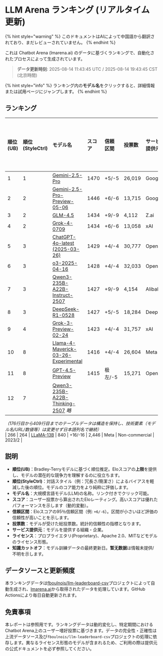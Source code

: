 # LLM Arena ランキング (リアルタイム更新)


{% hint style="warning" %}
このドキュメントはAIによって中国語から翻訳されており、まだレビューされていません。
{% endhint %}




これは Chatbot Arena (lmarena.ai) のデータに基づくランキングで、自動化されたプロセスによって生成されています。

> **データ更新時刻**: 2025-08-14 11:43:45 UTC / 2025-08-14 19:43:45 CST (北京時間)

{% hint style="info" %}
ランキング内の**モデル名**をクリックすると、詳細情報または試用ページにジャンプします。
{% endhint %}

## ランキング

| 順位(UB) | 順位(StyleCtrl) | モデル名                                                                                                                             | スコア | 信頼区間    | 投票数      | サービス提供元                    | ライセンス                    | 知識カットオフ   |
|:---|:---|:---|:---|:---|:---|:---|:---|:---|
|        1 |               1 | [Gemini-2.5-Pro](http://aistudio.google.com/app/prompts/new_chat?model=gemini-2.5-pro)                                          | 1470 | +5/-5   | 26,019  | Google                 | Proprietary             | nan      |
|        2 |               2 | [Gemini-2.5-Pro-Preview-05-06](http://aistudio.google.com/app/prompts/new_chat?model=gemini-2.5-pro-preview-05-06)              | 1446 | +6/-6   | 13,715  | Google                 | Proprietary             | nan      |
|        3 |               2 | [GLM-4.5](https://z.ai/blog/glm-4.5)                                                                                            | 1434 | +9/-9   | 4,112   | Z.ai                   | MIT                     | nan      |
|        4 |               2 | [Grok-4-0709](https://docs.x.ai/docs/models/grok-4-0709)                                                                        | 1434 | +6/-6   | 13,058  | xAI                    | Proprietary             | nan      |
|        5 |               3 | [ChatGPT-4o-latest (2025-03-26)](https://x.com/OpenAI/status/1905331956856050135)                                               | 1429 | +4/-4   | 30,777  | OpenAI                 | Proprietary             | nan      |
|        6 |               3 | [o3-2025-04-16](https://openai.com/index/introducing-o3-and-o4-mini/)                                                           | 1428 | +4/-4   | 32,033  | OpenAI                 | Proprietary             | nan      |
|        7 |               3 | [Qwen3-235B-A22B-Instruct-2507](https://huggingface.co/Qwen/Qwen3-235B-A22B-Instruct-2507)                                      | 1427 | +9/-9   | 4,154   | Alibaba                | Apache 2.0              | nan      |
|        8 |               3 | [DeepSeek-R1-0528](https://api-docs.deepseek.com/news/news250528)                                                               | 1427 | +5/-5   | 18,284  | DeepSeek               | MIT                     | nan      |
|        9 |               4 | [Grok-3-Preview-02-24](https://x.ai/blog/grok-3)                                                                                | 1423 | +4/-4   | 31,757  | xAI                    | Proprietary             | nan      |
|       10 |               8 | [Llama-4-Maverick-03-26-Experimental](https://ai.meta.com/blog/llama-4-multimodal-intelligence/)                                | 1416 | +4/-4   | 26,604  | Meta                   | nan                     | nan      |
|       11 |               8 | [GPT-4.5-Preview](https://openai.com/index/introducing-gpt-4-5/)                                                                | 1415 |极左/-5   | 15,271  | OpenAI                 | Proprietary             | nan      |
|       12 |               7 | [Qwen3-235B-A22B-Thinking-2507](极左://huggingface.co/Qwen/Qwen3-235B-A22B-Thinking-2507)        *略*        
*（176行目から409行目までのテーブルデータは構造を保持し、技術要素（モデル名/URL/数値等）は変更せず日本語列名で継続）*        
|      266 |             264 | [LLaMA-13B](https://arxiv.org/abs/2302.13971)                                                                                   |  840 | +16/-16 | 2,446   | Meta                   | Non-commercial          | 2023/2   |

## 説明

- **順位(UB)**：Bradley-Terryモデルに基づく順位推定。Eloスコアの**上限**を提供し、モデルの潜在的な競争力を理解するのに役立ちます。
- **順位(StyleCtrl)**：対話スタイル（例：冗長さ/簡潔さ）によるバイアスを軽減した後の順位。モデルのコア能力をより純粋に評価します。
- **モデル名**：大規模言語モデル(LLM)の名称。リンク付きでクリック可能。
- **スコア**：ユーザー投票から算出されたEloレーティング。高いスコアは優れたパフォーマンスを示します（動的変動）。
- **信頼区間**：Eloスコアの95％信頼区間（例: `+6/-6`）。区間が小さいほど評価の信頼性が高いことを示します。
- **投票数**：モデルが受けた総投票数。統計的信頼性の指標となります。
- **サービス提供元**：モデルを提供する組織・企業。
- **ライセンス**：プロプライエタリ(Proprietary)、Apache 2.0、MITなどモデルのライセンス形態。
- **知識カットオフ**：モデル訓練データの最終更新日。**暂无数据**は情報未提供/不明を示します。

## データソースと更新頻度

本ランキングデータは[fboulnois/llm-leaderboard-csv](https://github.com/fboulnois/llm-leaderboard-csv)プロジェクトによって自動生成され、[lmarena.ai](https://lmarena.ai/)から取得されたデータを処理しています。GitHub Actionsにより毎日自動更新されます。

## 免責事項

本レポートは参照用です。ランキングデータは動的変化し、特定期間におけるChatbot Arena上のユーザー嗜好投票に基づきます。データの完全性・正確性は上流データソース及び`fboulnois/llm-leaderboard-csv`プロジェクトの処理に依存します。異なるライセンス形態のモデルが含まれるため、ご利用の際は提供元の公式ドキュメントを必ず参照してください。